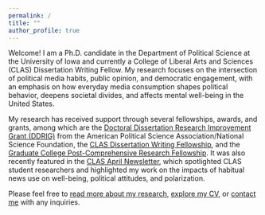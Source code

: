 ```yaml
---
permalink: /
title: ""
author_profile: true
---
```


Welcome! I am a Ph.D. candidate in the Department of Political Science at the University of Iowa and currently a College of Liberal Arts and Sciences (CLAS) Dissertation Writing Fellow. My research focuses on the intersection of political media habits, public opinion, and democratic engagement, with an emphasis on how everyday media consumption shapes political behavior, deepens societal divides, and affects mental well-being in the United States.

My research has received support through several fellowships, awards, and grants, among which are the [Doctoral Dissertation Research Improvement Grant (DDRIG)](https://apsanet.org/programs/doctoral-dissertation-research-improvement-grants/) from the American Political Science Association/National Science Foundation, the [CLAS Dissertation Writing Fellowship](https://clas.uiowa.edu/academics/graduate-education/funding/clas-dissertation-writing-fellowships#accordion-item-4266-0), and the [Graduate College Post-Comprehensive Research Fellowship](https://grad.uiowa.edu/funding/fellowships/post-comp). It was also recently featured in the [CLAS April Newsletter](https://clas.uiowa.edu/news/2025/04/meet-these-clas-student-researchers?utm_medium=email&utm_content=Meet+these+CLAS+student+researchers&utm_source=d.clas.webservices&utm_campaign=Research+Resource&utm_id=1109169277.1416865768), which spotlighted CLAS student researchers and highlighted my work on the impacts of habitual news use on well-being, political attitudes, and polarization.

Please feel free to [read more about my research](/publications/), [explore my CV](/Gerot_Simal_CV.pdf), or [contact me](mailto:simal-gerot@uiowa.edu) with any inquiries.





